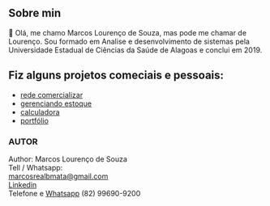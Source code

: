 ## Sobre min
 👋 Olá, me chamo Marcos Lourenço de Souza, mas pode me chamar de Lourenço. Sou formado em Analise e desenvolvimento de sistemas pela Universidade Estadual de Ciências da Saúde de Alagoas e conclui em 2019.


## Fiz alguns projetos comeciais e pessoais:
* [rede comercializar](https://rede.lourencoautopecas.com.br/)
* [gerenciando estoque](https://estoque-junto.lourencoautopecas.com.br/paginas/pdv.php)
* [calculadora](https://calculadora.lourencoautopecas.com.br/)
* [portfólio](https://portfolio.lourencoautopecas.com.br/)


### AUTOR
Author: Marcos Lourenço de Souza    
Tell / Whatsapp:   
marcosrealbmata@gmail.com   
[Linkedin](https://www.linkedin.com/in/marcos-louren%C3%A7o-20a041141/)     
Telefone e [Whatsapp](https://api.whatsapp.com/send?1=pt_BR&phone=5582996909200) (82) 99690-9200  


